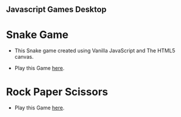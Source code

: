 ## Javascript Games Desktop

# Snake Game #

* This Snake game created using Vanilla JavaScript and The HTML5 canvas.

* Play this Game [here](https://nil1729.github.io/Javascript-Games-Desktop/Snake-Game/index.html).

# Rock Paper Scissors #

* Play this Game [here](https://nil1729.github.io/Javascript-Games-Desktop/RPS-Game/index.html).


